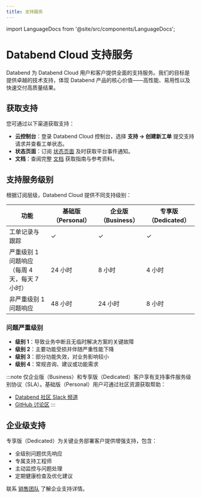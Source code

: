```yaml
---
title: 支持服务
---
```


import LanguageDocs from '@site/src/components/LanguageDocs';

# Databend Cloud 支持服务

Databend 为 Databend Cloud 用户和客户提供全面的支持服务。我们的目标是提供卓越的技术支持，体现 Databend 产品的核心价值——高性能、易用性以及快速交付高质量结果。

<LanguageDocs
cn=
'
有关各版本支持服务级别的详细信息，请参阅 [支持服务级别](#support-service-levels)。如需了解更多，请联系 [销售团队](https://www.databend.cn/contact-us/)。
'
en=
'
For detailed information about support service levels across different editions, see [Support Service Levels](#support-service-levels). For more information, contact our [sales team](https://www.databend.com/contact-us/).
'/>

## 获取支持

您可通过以下渠道获取支持：

- **云控制台**：登录 Databend Cloud 控制台，选择 **支持 → 创建新工单** 提交支持请求并查看工单状态。
- **状态页面**：订阅 [状态页面](https://status.databend.com) 及时获取平台事件通知。
- **文档**：查阅完整 [文档](https://docs.databend.com) 获取指南与参考资料。

## 支持服务级别

根据订阅层级，Databend Cloud 提供不同支持级别：

| 功能 | 基础版（Personal） | 企业版（Business） | 专享版（Dedicated） |
|---------|----------|----------|-----------|
| 工单记录与跟踪 | ✓ | ✓ | ✓ |
| 严重级别 1 问题响应（每周 4 天，每天 7 小时） | 24 小时 | 8 小时 | 4 小时 |
| 非严重级别 1 问题响应 | 48 小时 | 24 小时 | 8 小时 |

### 问题严重级别

- **级别 1**：导致业务中断且无临时解决方案的关键故障
- **级别 2**：主要功能受损并伴随严重性能下降
- **级别 3**：部分功能失效，对业务影响较小
- **级别 4**：常规咨询、建议或功能需求

:::note
仅企业版（Business）和专享版（Dedicated）客户享有支持事件服务级别协议（SLA）。基础版（Personal）用户可通过社区资源获取帮助：

- [Databend 社区 Slack 频道](https://link.databend.com/join-slack)
- [GitHub 讨论区](https://github.com/datafuselabs/databend/discussions)
:::

## 企业级支持

专享版（Dedicated）为关键业务部署客户提供增强支持，包含：

- 全级别问题优先响应
- 专属支持工程师
- 主动监控与问题处理
- 定期健康检查及优化建议

联系 [销售团队](https://www.databend.com/contact-us/) 了解企业支持详情。